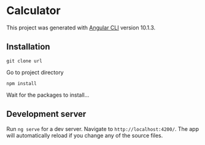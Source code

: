 # Calculator

This project was generated with [Angular CLI](https://github.com/angular/angular-cli) version 10.1.3.

## Installation

`git clone url`

Go to project directory 

`npm install`

Wait for the packages to install...

## Development server

Run `ng serve` for a dev server. Navigate to `http://localhost:4200/`. The app will automatically reload if you change any of the source files.
